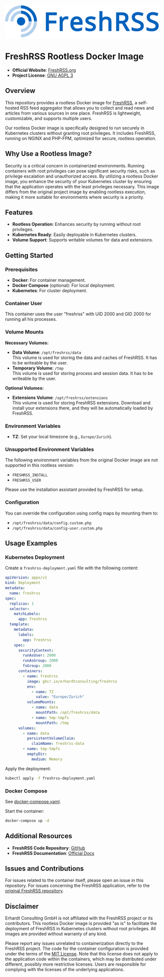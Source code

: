 ![FreshRSS Logo](https://raw.githubusercontent.com/FreshRSS/FreshRSS/refs/heads/edge/docs/img/FreshRSS-logo.png)

# FreshRSS Rootless Docker Image

- **Official Website**: [FreshRSS.org](https://freshrss.org)
- **Project License**: [GNU AGPL 3](https://www.gnu.org/licenses/agpl-3.0.html)

## Overview

This repository provides a rootless Docker image for [FreshRSS](https://freshrss.org), a self-hosted RSS feed aggregator that allows you to collect and read news and articles from various sources in one place. FreshRSS is lightweight, customizable, and supports multiple users.

Our rootless Docker image is specifically designed to run securely in Kubernetes clusters without granting root privileges. It includes FreshRSS, running on NGINX and PHP-FPM, optimized for secure, rootless operation.

## Why Use a Rootless Image?

Security is a critical concern in containerized environments. Running containers with root privileges can pose significant security risks, such as privilege escalation and unauthorized access. By utilizing a rootless Docker image, you enhance the security of your Kubernetes cluster by ensuring that the application operates with the least privileges necessary. This image differs from the original project image by enabling rootless execution, making it more suitable for environments where security is a priority.

## Features

- **Rootless Operation**: Enhances security by running without root privileges.
- **Kubernetes Ready**: Easily deployable in Kubernetes clusters.
- **Volume Support**: Supports writable volumes for data and extensions.

## Getting Started

### Prerequisites

- **Docker**: For container management.
- **Docker Compose** (optional): For local deployment.
- **Kubernetes**: For cluster deployment.

### Container User

This container uses the user "freshrss" with UID 2000 and GID 2000 for running all his processes.

### Volume Mounts

**Necessary Volumes:**

- **Data Volume**: `/opt/freshrss/data` \
  This volume is used for storing the data and caches of FreshRSS. It has to be writeable by the user.
- **Temporary Volume**: `/tmp` \
  This volume is used for storing process and session data. It has to be writeable by the user.

**Optional Volumes:**

- **Extensions Volume**: `/opt/freshrss/extensions` \
  This volume is used for storing FreshRSS extensions. Download and install your extensions there, and they will be automatically loaded by FreshRSS.

### Environment Variables

- **TZ**: Set your local timezone (e.g., `Europe/Zurich`).

### Unsupported Environment Variables

The following environment variables from the original Docker image are not supported in this rootless version:

- `FRESHRSS_INSTALL`
- `FRESHRSS_USER`

Please use the installation assistant provided by FreshRSS for setup.

### Configuration

You can override the configuration using config maps by mounting them to:

- `/opt/freshrss/data/config.custom.php`
- `/opt/freshrss/data/config-user.custom.php`

## Usage Examples

### Kubernetes Deployment

Create a `freshrss-deployment.yaml` file with the following content:

```yaml
apiVersion: apps/v1
kind: Deployment
metadata:
  name: freshrss
spec:
  replicas: 1
  selector:
    matchLabels:
      app: freshrss
  template:
    metadata:
      labels:
        app: freshrss
    spec:
      securityContext:
        runAsUser: 2000
        runAsGroup: 2000
        fsGroup: 2000
      containers:
        - name: freshrss
          image: ghcr.io/erhardtconsulting/freshrss
          env:
            - name: TZ
              value: "Europe/Zurich"
          volumeMounts:
            - name: data
              mountPath: /opt/freshrss/data
            - name: tmp-tmpfs
              mountPath: /tmp
      volumes:
        - name: data
          persistentVolumeClaim:
            claimName: freshrss-data
        - name: tmp-tmpfs
          emptyDir:
            medium: Memory
```

Apply the deployment:

```bash
kubectl apply -f freshrss-deployment.yaml
```

### Docker Compose

See [docker-compose.yaml](docker-compose.yaml).

Start the container:

```bash
docker-compose up -d
```

## Additional Resources

- **FreshRSS Code Repository**: [GitHub](https://github.com/FreshRSS/FreshRSS)
- **FreshRSS Documentation**: [Official Docs](https://freshrss.github.io/FreshRSS/)

## Issues and Contributions

For issues related to the container itself, please open an issue in this repository. For issues concerning the FreshRSS application, refer to the [original FreshRSS repository](https://github.com/FreshRSS/FreshRSS).

## Disclaimer

Erhardt Consulting GmbH is not affiliated with the FreshRSS project or its contributors. This rootless Docker image is provided "as is" to facilitate the deployment of FreshRSS in Kubernetes clusters without root privileges. All images are provided without warranty of any kind.

Please report any issues unrelated to containerization directly to the FreshRSS project. The code for the container configuration is provided under the terms of the [MIT License](LICENSE). Note that this license does not apply to the application code within the containers, which may be distributed under different, possibly more restrictive licenses. Users are responsible for complying with the licenses of the underlying applications.